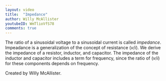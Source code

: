 ```yaml
---
layout: video
title:  "Impedance"
author: Willy McAllister
youtubeID: WmTlioVfS78
comments: true
--- 
```


The ratio of a sinusoidal voltage to a sinusoidal current is called *impedance*. Impeadance is a generalization of the concept of resistance $(v/i)$. We derive the impedance of a resistor, inductor, and capacitor. The impedance of the inductor and capacitor includes a term for frequency, since the ratio of $(v/i)$ for these components depends on frequency.

Created by Willy McAllister.